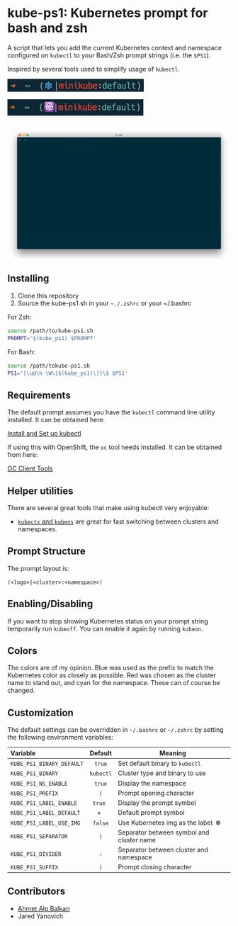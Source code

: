 kube-ps1: Kubernetes prompt for bash and zsh
============================================

A script that lets you add the current Kubernetes context and namespace configured
on `kubectl` to your Bash/Zsh prompt strings (i.e. the `$PS1`).

Inspired by several tools used to simplify usage of `kubectl`.

![prompt](img/screenshot.png)

![prompt2](img/screenshot-img.png)

![prompt demo](img/kube-ps1.gif)

## Installing

1. Clone this repository
2. Source the kube-ps1.sh in your `~./.zshrc` or your ~/.bashrc

For Zsh:
```sh
source /path/to/kube-ps1.sh
PROMPT='$(kube_ps1) $PROMPT'
```

For Bash:
```sh
source /path/tokube-ps1.sh
PS1='[\u@\h \W\[$(kube_ps1)\]]\$ $PS1'
```

## Requirements

The default prompt assumes you have the `kubectl` command line utility installed.
It can be obtained here:

[Install and Set up kubectl](https://kubernetes.io/docs/tasks/tools/install-kubectl/)

If using this with OpenShift, the `oc` tool needs installed.  It can be obtained from here:

[OC Client Tools](https://www.openshift.org/download.html)

## Helper utilities

There are several great tools that make using kubectl very enjoyable:

- [`kubectx` and `kubens`](https://github.com/ahmetb/kubectx) are great for
fast switching between clusters and namespaces.

## Prompt Structure

The prompt layout is:

```
(<logo>|<cluster>:<namespace>)
```

## Enabling/Disabling

If you want to stop showing Kubernetes status on your prompt string temporarily
run `kubeoff`. You can enable it again by running `kubeon`.

## Colors

The colors are of my opinion. Blue was used as the prefix to match the Kubernetes
color as closely as possible. Red was chosen as the cluster name to stand out, and cyan
for the namespace.  These can of course be changed.

## Customization

The default settings can be overridden in `~/.bashrc` or `~/.zshrc` by setting
the following environment variables:

| Variable | Default | Meaning |
| :------- | :-----: | ------- |
| `KUBE_PS1_BINARY_DEFAULT` | `true` | Set default binary to `kubectl` |
| `KUBE_PS1_BINARY` | `kubectl` | Cluster type and binary to use |
| `KUBE_PS1_NS_ENABLE` | `true` | Display the namespace |
| `KUBE_PS1_PREFIX` | `(` | Prompt opening character  |
| `KUBE_PS1_LABEL_ENABLE` | `true ` | Display the prompt symbol |
| `KUBE_PS1_LABEL_DEFAULT` | `⎈ ` | Default prompt symbol |
| `KUBE_PS1_LABEL_USE_IMG` | `false` | Use Kubernetes img as the label: ☸️  |
| `KUBE_PS1_SEPARATOR` | `\|` | Separator between symbol and cluster name |
| `KUBE_PS1_DIVIDER` | `:` | Separator between cluster and namespace |
| `KUBE_PS1_SUFFIX` | `)` | Prompt closing character |

## Contributors

* [Ahmet Alp Balkan](https://github/com/ahmetb)
* Jared Yanovich
